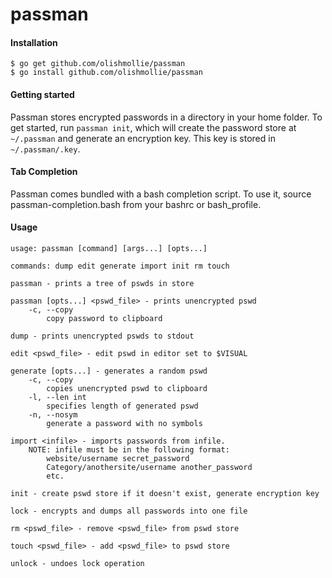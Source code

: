 # passman

#### Installation
```
$ go get github.com/olishmollie/passman
$ go install github.com/olishmollie/passman
```

#### Getting started
Passman stores encrypted passwords in a directory in your home folder. To get started, run `passman init`, which will create the password store at `~/.passman` and generate an encryption key. This key is stored in `~/.passman/.key`.

#### Tab Completion
Passman comes bundled with a bash completion script. To use it, source passman-completion.bash from your bashrc or bash_profile.

#### Usage
```
usage: passman [command] [args...] [opts...]

commands: dump edit generate import init rm touch

passman - prints a tree of pswds in store

passman [opts...] <pswd_file> - prints unencrypted pswd
    -c, --copy
        copy password to clipboard

dump - prints unencrypted pswds to stdout

edit <pswd_file> - edit pswd in editor set to $VISUAL

generate [opts...] - generates a random pswd
    -c, --copy
        copies unencrypted pswd to clipboard
    -l, --len int 
        specifies length of generated pswd
    -n, --nosym 
        generate a password with no symbols

import <infile> - imports passwords from infile.
    NOTE: infile must be in the following format:
        website/username secret_password
        Category/anothersite/username another_password
        etc.

init - create pswd store if it doesn't exist, generate encryption key

lock - encrypts and dumps all passwords into one file

rm <pswd_file> - remove <pswd_file> from pswd store

touch <pswd_file> - add <pswd_file> to pswd store

unlock - undoes lock operation
```